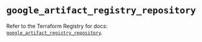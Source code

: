 # `google_artifact_registry_repository`

Refer to the Terraform Registry for docs: [`google_artifact_registry_repository`](https://registry.terraform.io/providers/hashicorp/google/5.39.0/docs/resources/artifact_registry_repository).
